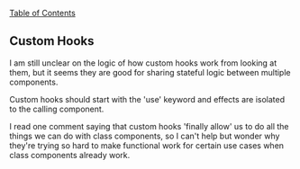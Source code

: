 [Table of Contents](https://github.com/logantscott/june2020_reading)

## Custom Hooks

I am still unclear on the logic of how custom hooks work from looking at them, but it seems they are good for sharing stateful logic between multiple components. 

Custom hooks should start with the 'use' keyword and effects are isolated to the calling component.

I read one comment saying that custom hooks 'finally allow' us to do all the things we can do with class components, so I can't help but wonder why they're trying so hard to make functional work for certain use cases when class components already work.